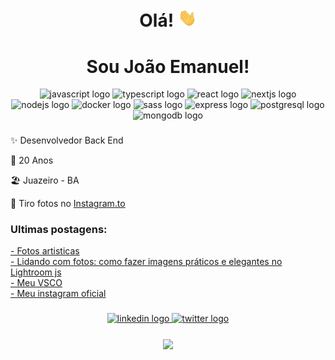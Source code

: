 <h1 align="center"> Olá!
<img src="https://raw.githubusercontent.com/ABSphreak/ABSphreak/master/gifs/Hi.gif" width="30"> 
</h1> 
<h1 align="center">Sou João Emanuel!</h1>
<div align="center">
  <img src="https://cdn.jsdelivr.net/gh/devicons/devicon/icons/javascript/javascript-original.svg" height="40" alt="javascript logo"  />
  <img src="https://cdn.jsdelivr.net/gh/devicons/devicon/icons/typescript/typescript-original.svg" height="40" alt="typescript logo"  />
  <img src="https://cdn.jsdelivr.net/gh/devicons/devicon/icons/react/react-original.svg" height="40" alt="react logo"  />
  <img src="https://cdn.jsdelivr.net/gh/devicons/devicon/icons/nextjs/nextjs-original.svg" height="40" alt="nextjs logo"  />
  <img src="https://cdn.jsdelivr.net/gh/devicons/devicon/icons/nodejs/nodejs-original.svg" height="40" alt="nodejs logo"  />
  <img src="https://cdn.jsdelivr.net/gh/devicons/devicon/icons/docker/docker-original.svg" height="40" alt="docker logo"  />
  <img src="https://cdn.jsdelivr.net/gh/devicons/devicon/icons/sass/sass-original.svg" height="40" alt="sass logo"  />
  <img src="https://cdn.jsdelivr.net/gh/devicons/devicon/icons/express/express-original.svg" height="40" alt="express logo"  />
  <img src="https://cdn.jsdelivr.net/gh/devicons/devicon/icons/postgresql/postgresql-original.svg" height="40" alt="postgresql logo"  />
  <img src="https://cdn.jsdelivr.net/gh/devicons/devicon/icons/mongodb/mongodb-original.svg" height="40" alt="mongodb logo"  />
</div>

###

<p align="left">✨ Desenvolvedor Back End</p>
<p align="left">👻 20 Anos</p>
<p align="left">🏖 Juazeiro - BA</p>
<p>🎲 Tiro fotos no <a href="https://www.instagram.com/life_ujoaozinho/" target="_blank">Instagram.to</a></p>

<h3>Ultimas postagens:</h3>
<a href="https://www.linkedin.com/in/jo%C3%A3o-emanuel-almeida-ramos-80252410b/" target="_blank](https://www.instagram.com/p/CcjI4xkuJ7MRsVWeNZEAx2tDreSsGI0hVN_LKY0/">- Fotos artisticas</a>
<br/>
<a href="https://www.instagram.com/p/CFU4TA_J_3eZZ2_XY8gsCNVHORUKGD_3kvwKEA0/" target="_blank">- Lidando com fotos: como fazer imagens práticos e elegantes no Lightroom js</a>
<br/>
<a href="https://l.instagram.com/?u=https%3A%2F%2Fvsco.co%2Fujoaozinho26%2Fgallery&e=AT2jR1osoK84v9PYFCogyt_UFOyRS_U4lEMLfRcJemqrcAL_nNgC7UNzSNXv80expQb0990jtG63_G2rWpaVAiW5FL544GjltTijEVJe7kPhavdAlt1MaEk" target="_blank">- Meu VSCO</a>
<br/>
<a href="https://www.instagram.com/ujoaozinho266/" target="_blank">- Meu instagram oficial</a>



###

<div align="center">
  <a href="https://www.linkedin.com/in/clintonrocha/" target="_blank">
    <img src="https://raw.githubusercontent.com/maurodesouza/profile-readme-generator/master/src/assets/icons/social/linkedin/default.svg" width="52" height="40" alt="linkedin logo"  />
  </a>
  <a href="https://twitter.com/clintonrocha98" target="_blank">
    <img src="https://raw.githubusercontent.com/maurodesouza/profile-readme-generator/master/src/assets/icons/social/twitter/default.svg" width="52" height="40" alt="twitter logo"  />
  </a>

</div>

###

<div align="center">
<div display="flex" align="center">


###

<img align="center" src="https://4.bp.blogspot.com/-TBcBFMT_wM8/U4CnxAeBpwI/AAAAAAAAHwc/QWgzVVWdmZI/s1600/ONE+PIECE+2.gif"  />
</div>
